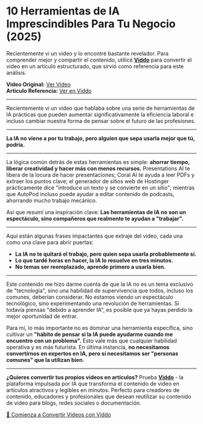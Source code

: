 # 10 Herramientas de IA Imprescindibles Para Tu Negocio (2025)

Recientemente vi un video y lo encontré bastante revelador. Para comprender mejor y compartir el contenido, utilicé **[Viddo](https://viddo.pro/)** para convertir el video en un artículo estructurado, que sirvió como referencia para este análisis.

**Video Original:** [Ver Video](https://www.youtube.com/watch?v=Ej9zCLI2ZdY)  
**Artículo Referencia:** [Ver en Viddo](https://viddo.pro/zh/video-result/bdb5f65f-a296-4460-b900-7b9d86533e7e)

---

Recientemente vi un video que hablaba sobre una serie de herramientas de IA prácticas que pueden aumentar significativamente la eficiencia laboral e incluso cambiar nuestra forma de pensar sobre el futuro de las profesiones.

---

**La IA no viene a por tu trabajo, pero alguien que sepa usarla mejor que tú, podría.**

---

La lógica común detrás de estas herramientas es simple: **ahorrar tiempo, liberar creatividad y hacer más con menos recursos.** Presentations AI te libera de la locura de hacer presentaciones; Coral AI te ayuda a leer PDFs y extraer los puntos clave; el generador de sitios web de Hostinger prácticamente dice "introduce un texto y se convierte en un sitio"; mientras que AutoPod incluso puede ayudar a editar contenido de podcasts, ahorrando mucho trabajo mecánico.

Así que resumí una inspiración clave: **Las herramientas de IA no son un espectáculo, sino compañeros que realmente te ayudan a "trabajar".**

---

Aquí están algunas frases impactantes que extraje del video, cada una como una clave para abrir puertas:

- **La IA no te quitará el trabajo, pero quien sepa usarla probablemente sí.**
- **Lo que tardé horas en hacer, la IA lo resuelve en tres minutos.**
- **No temas ser reemplazado, aprende primero a usarla bien.**

---

Este contenido me hizo darme cuenta de que la IA no es un tema exclusivo de "tecnología", sino una habilidad de supervivencia que todos, incluso los comunes, deberían considerar. No estamos viendo un espectáculo tecnológico, sino experimentando una revolución de herramientas. Si todavía piensas "debido a aprender IA", es posible que ya hayas perdido la mejor oportunidad de entrar.

Para mí, lo más importante no es dominar una herramienta específica, sino cultivar un **"hábito de pensar si la IA puede ayudarme cuando me encuentro con un problema".** Esto vale más que cualquier habilidad operativa y es más futurista. En última instancia, **no necesitamos convertirnos en expertos en IA, pero sí necesitamos ser "personas comunes" que la utilizan bien.**

---

**¿Quieres convertir tus propios videos en artículos?** Prueba **[Viddo](https://viddo.pro/)** - la plataforma impulsada por IA que transforma el contenido de video en artículos atractivos y legibles en minutos. Perfecto para creadores de contenido, educadores y profesionales que desean reutilizar su contenido de video para blogs, redes sociales o documentación.

[🚀 Comienza a Convertir Videos con Viddo](https://viddo.pro/)